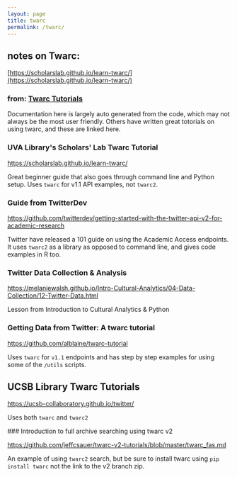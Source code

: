 ```yaml
---
layout: page
title: twarc
permalink: /twarc/
---
```


## notes on Twarc:

[https://scholarslab.github.io/learn-twarc/](https://scholarslab.github.io/learn-twarc/)

### from: [Twarc Tutorials](https://twarc-project.readthedocs.io/en/latest/tutorials/)


<p>Documentation here is largely auto generated from the code, which may not always be the most user friendly. Others have written great totorials on using twarc, and these are linked here.</p>

### UVA Library's Scholars' Lab Twarc Tutorial
<p><a href="https://scholarslab.github.io/learn-twarc/">https://scholarslab.github.io/learn-twarc/</a></p>
<p>Great beginner guide that also goes through command line and Python setup. Uses <code>twarc</code> for v1.1 API examples, not <code>twarc2</code>.</p>

### Guide from TwitterDev
<p><a href="https://github.com/twitterdev/getting-started-with-the-twitter-api-v2-for-academic-research">https://github.com/twitterdev/getting-started-with-the-twitter-api-v2-for-academic-research</a></p>
<p>Twitter have released a 101 guide on using the Academic Access endpoints. It uses <code>twarc2</code> as a library as opposed to command line, and gives code examples in R too.</p>


### Twitter Data Collection &amp; Analysis

<p><a href="https://melaniewalsh.github.io/Intro-Cultural-Analytics/04-Data-Collection/12-Twitter-Data.html">https://melaniewalsh.github.io/Intro-Cultural-Analytics/04-Data-Collection/12-Twitter-Data.html</a></p>
<p>Lesson from Introduction to Cultural Analytics &amp; Python</p>


### Getting Data from Twitter: A twarc tutorial

<p><a href="https://github.com/alblaine/twarc-tutorial">https://github.com/alblaine/twarc-tutorial</a></p>
<p>Uses <code>twarc</code> for <code>v1.1</code> endpoints and has step by step examples for using some of the <code>/utils</code> scripts.</p>
<h2 id="ucsb-library-twarc-tutorials">UCSB Library Twarc Tutorials</h2>
<p><a href="https://ucsb-collaboratory.github.io/twitter/">https://ucsb-collaboratory.github.io/twitter/</a></p>
<p>Uses both <code>twarc</code> and <code>twarc2</code></p>
### Introduction to full archive searching using twarc v2


<p><a href="https://github.com/jeffcsauer/twarc-v2-tutorials/blob/master/twarc_fas.md">https://github.com/jeffcsauer/twarc-v2-tutorials/blob/master/twarc_fas.md</a></p>
<p>An example of using <code>twarc2</code> search, but be sure to install twarc using <code>pip install twarc</code> not the link to the v2 branch zip.</p>
